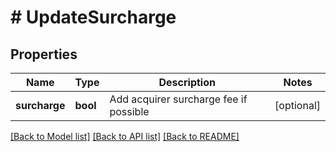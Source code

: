 # # UpdateSurcharge

## Properties

Name | Type | Description | Notes
------------ | ------------- | ------------- | -------------
**surcharge** | **bool** | Add acquirer surcharge fee if possible | [optional]

[[Back to Model list]](../../README.md#models) [[Back to API list]](../../README.md#endpoints) [[Back to README]](../../README.md)
